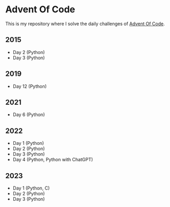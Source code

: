 # Advent Of Code

This is my repository where I solve the daily challenges of [Advent Of Code](https://adventofcode.com).

## 2015
- Day 2 (Python)
- Day 3 (Python)

## 2019
- Day 12 (Python)

## 2021
- Day 6 (Python)

## 2022
- Day 1 (Python)
- Day 2 (Python)
- Day 3 (Python)
- Day 4 (Python, Python with ChatGPT)

## 2023
- Day 1 (Python, C)
- Day 2 (Python)
- Day 3 (Python)
